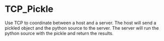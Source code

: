 # TCP_Pickle
Use TCP to coordinate between a host and a server. The host will send a pickled object and the python source to the server. The server will run the python source with the pickle and return the results.
